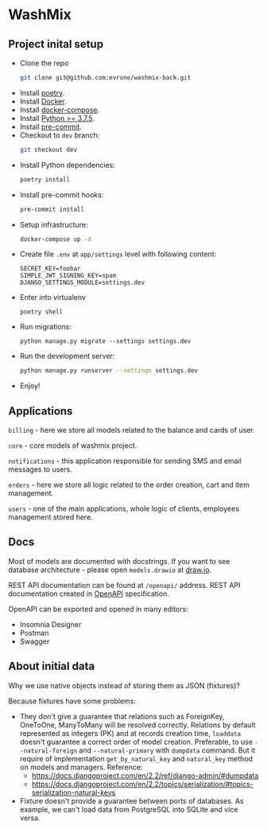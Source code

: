 # WashMix


## Project inital setup

* Clone the repo 
  ```bash
  git clone git@github.com:evrone/washmix-back.git
  ```
* Install [poetry](https://python-poetry.org/docs/#installation).
* Install [Docker](https://www.docker.com/get-started).
* Install [docker-compose](https://docs.docker.com/compose/install/).
* Install [Python >= 3.7.5](https://www.python.org/downloads/).
* Install [pre-commit](https://pre-commit.com).
* Checkout to `dev` branch:
  ```bash
  git checkout dev
  ```
* Install Python dependencies:
  ```bash
  poetry install
  ```
* Install pre-commit hooks:
  ```bash
  pre-commit install
  ```
* Setup infrastructure:
  ```bash
  docker-compose up -d
  ```
* Create file `.env` at `app/settings` level with following content:
  ```
  SECRET_KEY=foobar
  SIMPLE_JWT_SIGNING_KEY=spam
  DJANGO_SETTINGS_MODULE=settings.dev
  ```
* Enter into virtualenv
  ```
  poetry shell
  ```
* Run migrations:
  ```
  python manage.py migrate --settings settings.dev
  ```
* Run the development server:
  ```bash
  python manage.py runserver --settings settings.dev
  ```
* Enjoy!


## Applications
`billing` - here we store all models related to the balance and cards of user.

`core` - core models of washmix project.

`notifications` - this application responsible for sending SMS and email messages to users.

`orders` - here we store all logic related to the order creation, cart and item management.

`users` - one of the main applications, whole logic of clients, employees management stored here.


## Docs
Most of models are documented with docstrings. 
If you want to see database architecture - please open `models.drawio` at [draw.io](https://draw.io).

REST API documentation can be found at `/openapi/` address.
REST API documentation created in [OpenAPI](https://www.openapis.org) specification. 

OpenAPI can be exported and opened in many editors:
- Insomnia Designer
- Postman 
- Swagger


## About initial data
Why we use native objects instead of storing them as JSON (fixtures)?

Because fixtures have some problems:
- They don't give a guarantee that relations such as ForeignKey, OneToOne, ManyToMany
will be resolved correctly. Relations by default represented as integers (PK) and 
at records creation time, `loaddata` doesn't guarantee a correct order of model creation.
Preferable, to use `--natural-foreign` and `--natural-primary` with `dumpdata` command.
But it require of implementation `get_by_natural_key` and `natural_key` method on models and managers.
Reference:
    - https://docs.djangoproject.com/en/2.2/ref/django-admin/#dumpdata
    - https://docs.djangoproject.com/en/2.2/topics/serialization/#topics-serialization-natural-keys
- Fixture doesn't provide a guarantee between ports of databases. As example, we can't load data
from PostgreSQL into SQLite and vice versa.